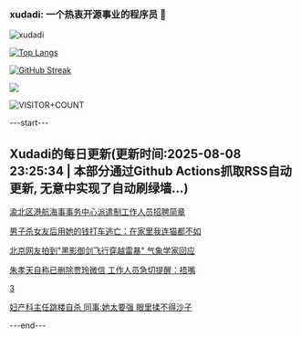### xudadi: 一个热衷开源事业的程序员 👋

![xudadi](https://github-readme-stats-git-masterorgs-github-readme-stats-team.vercel.app/api?username=xudadi)

[![Top Langs](https://github-readme-stats.vercel.app/api/top-langs/?username=xudadi)](https://github.com/anuraghazra/github-readme-stats)

[![GitHub Streak](https://streak-stats.demolab.com?user=xudadi&locale=zh_Hans)](https://git.io/streak-stats)

![](https://raw.githubusercontent.com/xudadi/xudadi/main/assets/github-contribution-grid-snake.svg)

![VISITOR+COUNT](https://komarev.com/ghpvc/?username=xudadi&label=VISITOR+COUNT)


---start---

## Xudadi的每日更新(更新时间:2025-08-08 23:25:34 | 本部分通过Github Actions抓取RSS自动更新, 无意中实现了自动刷绿墙...)

[渝北区港航海事事务中心派遣制工作人员招聘简章](https://www.gongkaoleida.com/article/2556508)

[男子杀女友后用她的钱打车逃亡：在家里我连猫都不如](https://m.163.com/news/article/K6CKQ8940514EGPO.html)

[北京网友拍到"黑影御剑飞行穿越雷暴" 气象学家回应](https://m.163.com/news/article/K6EACHUH051492T3.html)

[朱孝天自称已删除贾玲微信 工作人员急切提醒：捂嘴](https://m.163.com/news/article/K6ECNPNO05345ARG.html)

[3](https://m.163.com/touch/news/sub/domestic)

[妇产科主任跳楼自杀 同事:她太要强 眼里揉不得沙子](https://m.163.com/news/article/K6D2OJF3055040N3.html)

---end---
